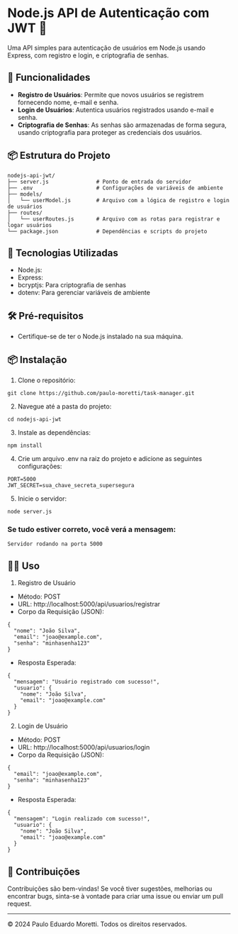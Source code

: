 # Node.js API de Autenticação com JWT 🚀

Uma API simples para autenticação de usuários em Node.js usando Express, com registro e login, e criptografia de senhas.

## 📝 Funcionalidades

- **Registro de Usuários**: Permite que novos usuários se registrem fornecendo nome, e-mail e senha.
- **Login de Usuários**: Autentica usuários registrados usando e-mail e senha.
- **Criptografia de Senhas**: As senhas são armazenadas de forma segura, usando criptografia para proteger as credenciais dos usuários.

## 📦 Estrutura do Projeto
```
nodejs-api-jwt/
├── server.js               # Ponto de entrada do servidor
├── .env                    # Configurações de variáveis de ambiente
├── models/
│   └── userModel.js        # Arquivo com a lógica de registro e login de usuários
├── routes/
│   └── userRoutes.js       # Arquivo com as rotas para registrar e logar usuários
└── package.json            # Dependências e scripts do projeto
````
## 🚀 Tecnologias Utilizadas
- Node.js:
- Express:
- bcryptjs: Para criptografia de senhas
- dotenv: Para gerenciar variáveis de ambiente

## 🛠️ Pré-requisitos
- Certifique-se de ter o Node.js instalado na sua máquina.

## 📦 Instalação
1. Clone o repositório:
````
git clone https://github.com/paulo-moretti/task-manager.git
````
2. Navegue até a pasta do projeto:
````
cd nodejs-api-jwt
````
3. Instale as dependências:
````
npm install
````
4. Crie um arquivo .env na raiz do projeto e adicione as seguintes configurações:
````
PORT=5000
JWT_SECRET=sua_chave_secreta_supersegura
````
5. Inicie o servidor:
````
node server.js
````
### Se tudo estiver correto, você verá a mensagem:
````
Servidor rodando na porta 5000
````
## 🧑‍💻 Uso
1. Registro de Usuário
- Método: POST
- URL: http://localhost:5000/api/usuarios/registrar
- Corpo da Requisição (JSON):
````
{
  "nome": "João Silva",
  "email": "joao@example.com",
  "senha": "minhasenha123"
}
````
- Resposta Esperada:
````
{
  "mensagem": "Usuário registrado com sucesso!",
  "usuario": {
    "nome": "João Silva",
    "email": "joao@example.com"
  }
}
````
2. Login de Usuário
- Método: POST
- URL: http://localhost:5000/api/usuarios/login
- Corpo da Requisição (JSON):
````
{
  "email": "joao@example.com",
  "senha": "minhasenha123"
}
````
- Resposta Esperada:
````
{
  "mensagem": "Login realizado com sucesso!",
  "usuario": {
    "nome": "João Silva",
    "email": "joao@example.com"
  }
}
````
## 🤝 Contribuições
Contribuições são bem-vindas! Se você tiver sugestões, melhorias ou encontrar bugs, sinta-se à vontade para criar uma issue ou enviar um pull request.

---

© 2024 Paulo Eduardo Moretti. Todos os direitos reservados.
